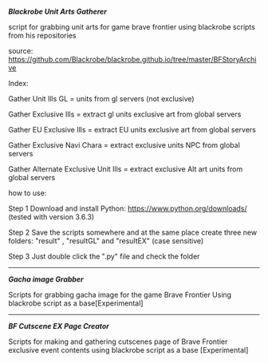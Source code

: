 ***Blackrobe Unit Arts Gatherer***

script for grabbing unit arts for game brave frontier using blackrobe scripts from his repositories

source: https://github.com/Blackrobe/blackrobe.github.io/tree/master/BFStoryArchive

Index: 

Gather Unit Ills GL = units from gl servers (not exclusive) 

Gather Exclusive Ills = extract gl units exclusive art from global servers

Gather EU Exclusive Ills = extract EU units exclusive art from global servers

Gather Exclusive Navi Chara = extract exclusive units NPC from global servers

Gather Alternate Exclusive Unit Ills = extract exclusive Alt art units from global servers

how to use:

Step 1 
Download and install Python: https://www.python.org/downloads/ (tested with version 3.6.3)

Step 2
Save the scripts somewhere and at the same place create three new folders: "result" , "resultGL" and "resultEX" (case sensitive)

Step 3
Just double click the ".py" file and check the folder

--------------------------------------------------------------------------------------

***Gacha image Grabber***

Scripts for grabbing gacha image for the game Brave Frontier Using blackrobe script as a base[Experimental]

--------------------------------------------------------------------------------------

***BF Cutscene EX Page Creator***

Scripts for making and gathering cutscenes page of Brave Frontier exclusive event contents using blackrobe script as a base [Experimental]  



